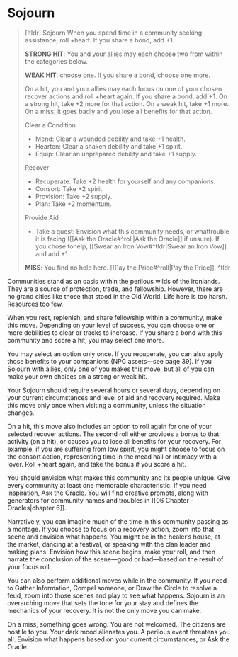 # Sojourn

>[!tldr] Sojourn
>When you spend time in a community seeking assistance, roll +heart. If you share a bond, add +1.
>
>**STRONG HIT**: You and your allies may each choose two from within the categories below.  
>
>**WEAK HIT**: choose one. If you share a bond, choose one more.
>
>On a hit, you and your allies may each focus on one of your chosen recover actions and roll +heart again. If you share a bond, add +1. On a strong hit, take +2 more for that action. On a weak hit, take +1 more. On a miss, it goes badly and you lose all benefits for that action.
>
>Clear a Condition
>- Mend: Clear a wounded debility and take +1 health.
>- Hearten: Clear a shaken debility and take +1 spirit.
>- Equip: Clear an unprepared debility and take +1 supply.
>
>Recover
>- Recuperate: Take +2 health for yourself and any companions.
>- Consort: Take +2 spirit.
>- Provision: Take +2 supply.
>- Plan: Take +2 momentum.
>
>Provide Aid
>- Take a quest: Envision what this community needs, or whattrouble it is facing ([[Ask the Oracle#^roll|Ask the Oracle]] if unsure). If you chose tohelp, [[Swear an Iron Vow#^tldr|Swear an Iron Vow]] and add +1. 
>
>**MISS**: You find no help here. [[Pay the Price#^roll|Pay the Price]].
^tldr

Communities stand as an oasis within the perilous wilds of the Ironlands. They are a source of protection, trade, and fellowship. However, there are no grand cities like those that stood in the Old World. Life here is too harsh. Resources too few.

When you rest, replenish, and share fellowship within a community, make this move. Depending on your level of success, you can choose one or more debilities to clear or tracks to increase. If you share a bond with this community and score a hit, you may select one more.

You may select an option only once. If you recuperate, you can also apply those benefits to your companions (NPC assets—see page 39). If you Sojourn with allies, only one of you makes this move, but all of you can make your own choices on a strong or weak hit.

Your Sojourn should require several hours or several days, depending on your current circumstances and level of aid and recovery required. Make this move only once when visiting a community, unless the situation changes.

On a hit, this move also includes an option to roll again for one of your selected recover actions. The second roll either provides a bonus to that activity (on a hit), or causes you to lose all benefits for your recovery. For example, if you are suffering from low spirit, you might choose to focus on the consort action, representing time in the mead hall or intimacy with a lover. Roll +heart again, and take the bonus if you score a hit.

You should envision what makes this community and its people unique. Give every community at least one memorable characteristic. If you need inspiration, Ask the Oracle. You will find creative prompts, along with generators for community names and troubles in [[06 Chapter - Oracles|chapter 6]].

Narratively, you can imagine much of the time in this community passing as a montage. If you choose to focus on a recovery action, zoom into that scene and envision what happens. You might be in the healer’s house, at the market, dancing at a festival, or speaking with the clan leader and making plans. Envision how this scene begins, make your roll, and then narrate the conclusion of the scene—good or bad—based on the result of your focus roll.

You can also perform additional moves while in the community. If you need to Gather Information, Compel someone, or Draw the Circle to resolve a feud, zoom into those scenes and play to see what happens. Sojourn is an overarching move that sets the tone for your stay and defines the mechanics of your recovery. It is not the only move you can make.

On a miss, something goes wrong. You are not welcomed. The citizens are hostile to you. Your dark mood alienates you. A perilous event threatens you all. Envision what happens based on your current circumstances, or Ask the Oracle.